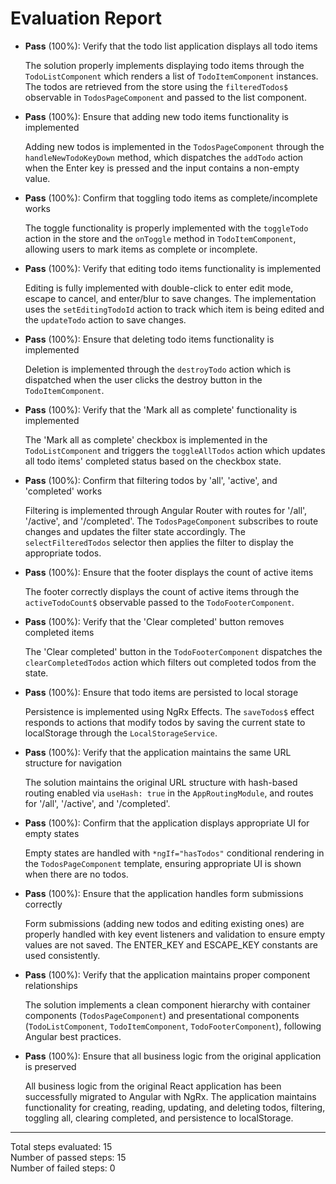 # Evaluation Report

- **Pass** (100%): Verify that the todo list application displays all todo items

    The solution properly implements displaying todo items through the `TodoListComponent` which renders a list of `TodoItemComponent` instances. The todos are retrieved from the store using the `filteredTodos$` observable in `TodosPageComponent` and passed to the list component.

- **Pass** (100%): Ensure that adding new todo items functionality is implemented

    Adding new todos is implemented in the `TodosPageComponent` through the `handleNewTodoKeyDown` method, which dispatches the `addTodo` action when the Enter key is pressed and the input contains a non-empty value.

- **Pass** (100%): Confirm that toggling todo items as complete/incomplete works

    The toggle functionality is properly implemented with the `toggleTodo` action in the store and the `onToggle` method in `TodoItemComponent`, allowing users to mark items as complete or incomplete.

- **Pass** (100%): Verify that editing todo items functionality is implemented

    Editing is fully implemented with double-click to enter edit mode, escape to cancel, and enter/blur to save changes. The implementation uses the `setEditingTodoId` action to track which item is being edited and the `updateTodo` action to save changes.

- **Pass** (100%): Ensure that deleting todo items functionality is implemented

    Deletion is implemented through the `destroyTodo` action which is dispatched when the user clicks the destroy button in the `TodoItemComponent`.

- **Pass** (100%): Verify that the 'Mark all as complete' functionality is implemented

    The 'Mark all as complete' checkbox is implemented in the `TodoListComponent` and triggers the `toggleAllTodos` action which updates all todo items' completed status based on the checkbox state.

- **Pass** (100%): Confirm that filtering todos by 'all', 'active', and 'completed' works

    Filtering is implemented through Angular Router with routes for '/all', '/active', and '/completed'. The `TodosPageComponent` subscribes to route changes and updates the filter state accordingly. The `selectFilteredTodos` selector then applies the filter to display the appropriate todos.

- **Pass** (100%): Ensure that the footer displays the count of active items

    The footer correctly displays the count of active items through the `activeTodoCount$` observable passed to the `TodoFooterComponent`.

- **Pass** (100%): Verify that the 'Clear completed' button removes completed items

    The 'Clear completed' button in the `TodoFooterComponent` dispatches the `clearCompletedTodos` action which filters out completed todos from the state.

- **Pass** (100%): Ensure that todo items are persisted to local storage

    Persistence is implemented using NgRx Effects. The `saveTodos$` effect responds to actions that modify todos by saving the current state to localStorage through the `LocalStorageService`.

- **Pass** (100%): Verify that the application maintains the same URL structure for navigation

    The solution maintains the original URL structure with hash-based routing enabled via `useHash: true` in the `AppRoutingModule`, and routes for '/all', '/active', and '/completed'.

- **Pass** (100%): Confirm that the application displays appropriate UI for empty states

    Empty states are handled with `*ngIf="hasTodos"` conditional rendering in the `TodosPageComponent` template, ensuring appropriate UI is shown when there are no todos.

- **Pass** (100%): Ensure that the application handles form submissions correctly

    Form submissions (adding new todos and editing existing ones) are properly handled with key event listeners and validation to ensure empty values are not saved. The ENTER_KEY and ESCAPE_KEY constants are used consistently.

- **Pass** (100%): Verify that the application maintains proper component relationships

    The solution implements a clean component hierarchy with container components (`TodosPageComponent`) and presentational components (`TodoListComponent`, `TodoItemComponent`, `TodoFooterComponent`), following Angular best practices.

- **Pass** (100%): Ensure that all business logic from the original application is preserved

    All business logic from the original React application has been successfully migrated to Angular with NgRx. The application maintains functionality for creating, reading, updating, and deleting todos, filtering, toggling all, clearing completed, and persistence to localStorage.

---

Total steps evaluated: 15  
Number of passed steps: 15  
Number of failed steps: 0